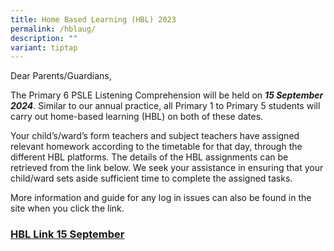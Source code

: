 ```yaml
---
title: Home Based Learning (HBL) 2023
permalink: /hblaug/
description: ""
variant: tiptap
---
```

<p>Dear Parents/Guardians,</p>
<p>The Primary 6 PSLE Listening Comprehension will be held on <strong><em>15 September 2024</em></strong>.
Similar to our annual practice, all Primary 1 to Primary 5 students will
carry out home-based learning (HBL) on both of these dates.</p>
<p>Your child’s/ward’s form teachers and subject teachers have assigned relevant
homework according to the timetable for that day, through the different
HBL platforms. The details of the HBL assignments can be retrieved from&nbsp;the
link below. We seek your assistance in ensuring that your child/ward sets
aside sufficient time to complete the assigned tasks.</p>
<p>More information and guide for any log in issues can also be found in
the site when you click the link.</p>
<h3><a href="https://sites.google.com/moe.edu.sg/kcsfhbl/home" rel="noopener noreferrer nofollow" target="_blank">HBL Link 15 September</a></h3>
<p></p>
